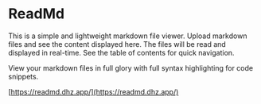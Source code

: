 # ReadMd

This is a simple and lightweight markdown file viewer. Upload
markdown files and see the content displayed here. The files will be
read and displayed in real-time. See the table of contents for quick
navigation.

View your markdown files in full glory with full syntax highlighting for code snippets.

[https://readmd.dhz.app/](https://readmd.dhz.app/)
